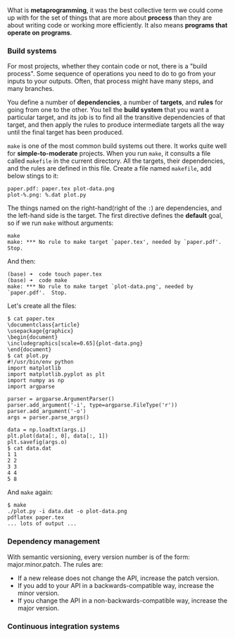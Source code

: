 What is **metaprogramming**, it was the best collective term we could come up with for the set of things that are more about **process** than they are about writing code or working more efficiently. It also means **programs that operate on programs**.
### Build systems 
For most projects, whether they contain code or not, there is a "build process". Some sequence of operations you need to do to go from your inputs to your outputs. Often, that process might have many steps, and many branches. 

You define a number of **dependencies**, a number of **targets**, and **rules** for going from one to the other. You tell the **build system** that you want a particular target, and its job is to find all the transitive dependencies of that target, and then apply the rules to produce intermediate targets all the way until the final target has been produced.

`make` is one of the most common build systems out there. It works quite well for **simple-to-moderate** projects. When you run `make`, it consults a file called `makefile` in the current directory. All the targets, their dependencies, and the rules are defined in this file.
Create a file named `makefile`, add below stings to it:
```shell
paper.pdf: paper.tex plot-data.png
plot-%.png: %.dat plot.py
```
The things named on the right-hand(right of the `:`) are dependencies, and the left-hand side is the target. The first directive defines the **default** goal, so if we run `make` without arguments:
```shell
make
make: *** No rule to make target `paper.tex', needed by `paper.pdf'.  Stop.
```
And then:
```shell
(base) ➜  code touch paper.tex
(base) ➜  code make
make: *** No rule to make target `plot-data.png', needed by `paper.pdf'.  Stop.
```
Let's create all the files:
```shell
$ cat paper.tex
\documentclass{article}
\usepackage{graphicx}
\begin{document}
\includegraphics[scale=0.65]{plot-data.png}
\end{document}
$ cat plot.py
#!/usr/bin/env python
import matplotlib
import matplotlib.pyplot as plt
import numpy as np
import argparse

parser = argparse.ArgumentParser()
parser.add_argument('-i', type=argparse.FileType('r'))
parser.add_argument('-o')
args = parser.parse_args()

data = np.loadtxt(args.i)
plt.plot(data[:, 0], data[:, 1])
plt.savefig(args.o)
$ cat data.dat
1 1
2 2
3 3
4 4
5 8
```
And `make` again:
```shell
$ make
./plot.py -i data.dat -o plot-data.png
pdflatex paper.tex
... lots of output ...
```
### Dependency management
With semantic versioning, every version number is of the form: major.minor.patch. The rules are:

- If a new release does not change the API, increase the patch version.
- If you add to your API in a backwards-compatible way, increase the minor version.
- If you change the API in a non-backwards-compatible way, increase the major version.
### Continuous integration systems
